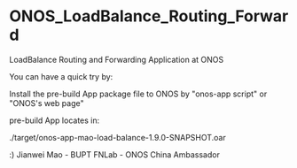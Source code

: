 # ONOS_LoadBalance_Routing_Forward

LoadBalance Routing and Forwarding Application at ONOS


You can have a quick try by:

Install the pre-build App package file to ONOS by "onos-app script" or "ONOS's web page"


pre-build App locates in:

./target/onos-app-mao-load-balance-1.9.0-SNAPSHOT.oar


:) Jianwei Mao - BUPT FNLab - ONOS China Ambassador
